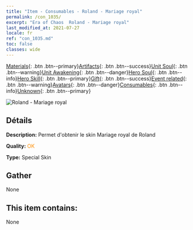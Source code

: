 ```yaml
---
title: "Item - Consumables - Roland - Mariage royal"
permalink: /con_1035/
excerpt: "Era of Chaos  Roland - Mariage royal"
last_modified_at: 2021-07-27
locale: fr
ref: "con_1035.md"
toc: false
classes: wide
---
```

 [Materials](/ItemsFR/){: .btn .btn--primary}[Artifacts](/ItemsFR/Artifacts/){: .btn .btn--success}[Unit Soul](/ItemsFR/UnitSoul/){: .btn .btn--warning}[Unit Awakening](/ItemsFR/UnitAwakening/){: .btn .btn--danger}[Hero Soul](/ItemsFR/HeroSoul/){: .btn .btn--info}[Hero Skill](/ItemsFR/HeroSkill/){: .btn .btn--primary}[Gift](/ItemsFR/Gift/){: .btn .btn--success}[Event related](/ItemsFR/Events/){: .btn .btn--warning}[Avatars](/ItemsFR/Avatars/){: .btn .btn--danger}[Consumables](/ItemsFR/Consumables/){: .btn .btn--info}[Unknown](/ItemsFR/Unknown/){: .btn .btn--primary}

 ![Roland - Mariage royal](/images/h/h_Roland7.jpg)

## Détails
 **Description:** Permet d'obtenir le skin Mariage royal de Roland

 **Quality:** <span style="color: #FF8C00">OK</span>

 **Type:** Special Skin

## Gather

  None

## This item contains:

  None

